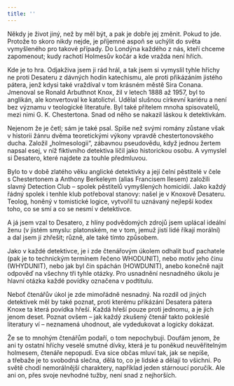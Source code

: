 ```yaml
---
title: ''
---
```


Někdy je život jiný, než by měl být, a pak je dobře jej změnit. Pokud to jde. Protože to skoro nikdy nejde, je příjemné aspoň se uchýlit do světa vymyšleného pro takové případy. Do Londýna každého z nás, kteří chceme zapomenout; kudy rachotí Holmesův kočár a kde vražda není hřích.

Kde je to hra. Odjakživa jsem ji rád hrál, a tak jsem si vymyslil tyhle hříchy ne proti Desateru z dávných hodin katechismu, ale proti přikázáním jistého pátera, jenž kdysi také vraždíval v tom krásném městě Sira Conana. Jmenoval se Ronald Arbuthnot Knox, žil v letech 1888 až 1957, byl to anglikán, ale konvertoval ke katolictví. Udělal slušnou církevní kariéru a není bez významu v teologické literatuře. Byl také přítelem mnoha spisovatelů, mezi nimi G. K. Chestertona. Snad od něho se nakazil láskou k detektivkám.

Nejenom že je četl; sám je také psal. Spíše než svými romány zůstane však v historii žánru dvěma teoretickými výkony vpravdě chestertonovského ducha. Založil „holmesologii“, zábavnou pseudovědu, když jednou žertem napsal esej, v níž fiktivního detektiva líčil jako historickou osobu. A vymyslel si Desatero, které najdete za touhle předmluvou.

Bylo to v době zlatého věku anglické detektivky a její čelní pěstitelé v čele s Chestertonem a Anthony Berkeleym (alias Francisem Ilesem) založili slavný Detection Club – spolek pěstitelů vymyšlených homicidií. Jako každý řádný spolek i tenhle klub potřeboval stanovy: našel je v Knoxově Desateru. Teolog, honěný v tomistické logice, vytvořil tu uznávaný nejlepší kodex toho, co se smí a co se nesmí v detektivce.

A já jsem vzal to Desatero, z hlíny podvědomých zdrojů jsem uplácal ideální ženu (v jistém smyslu: platonském, ne v tom, jemuž jistí lidé říkají morální) a dal jsem jí zhřešit; různě, ale také tímto způsobem.

Jako v každé detektivce, je i zde čtenářovým úkolem odhalit buď pachatele (pak je to technickým termínem řečeno WHODUNIT), nebo motiv jeho činu (WHYDUNIT), nebo jak byl čin spáchán (HOWDUNIT), anebo konečně najít odpověď na všechny tři tyhle otázky. Pro usnadnění nesnadného úkolu je hlavní otázka každé povídky označena v podtitulu.

Neboť čtenářův úkol je zde mimořádně nesnadný. Na rozdíl od jiných detektivek měl by také poznat, proti kterému přikázání Desatera pátera Knoxe ta která povídka hřeší. Každá hřeší pouze proti jednomu, a je jich jenom deset. Poznat ovšem – jak každý zkušený čtenář takto pokleslé literatury ví – neznamená uhodnout, ale vydedukovat a logicky dokázat.

Že se to mnohým čtenářům podaří, o tom nepochybuji. Doufám jenom, že ani ty ostatní hříchy veselé smutné dívky, která je tu poněkud neuvěřitelným holmesem, čtenáře nepopudí. Eva sice občas mluví tak, jak se nepíše, a třebaže je to svobodná slečna, dělá to, co je lidské a dělají to všichni. Po světě chodí nemorálnější charaktery, například jeden stárnoucí poručík. Ale ani on, přes svoje nevhodné tužby, není snad z nejhorších.
